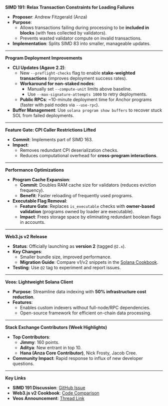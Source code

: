 **SIMD 191: Relax Transaction Constraints for Loading Failures**  
- **Proposer**: Andrew Fitzgerald (Anza)  
- **Purpose**:  
  - Allows transactions failing during processing to be **included in blocks** (with fees collected by validators).  
  - Prevents wasted validator compute on invalid transactions.  
- **Implementation**: Splits SIMD 83 into smaller, manageable updates.  

---

**Program Deployment Improvements**  
- **CLI Updates (Agave 2.2)**:  
  - New `--preflight-checks` flag to enable **stake-weighted transactions** (improves deployment success rates).  
  - **Workaround for non-staked nodes**:  
    - Manually set `--compute-unit` limits above baseline.  
    - Use `--max-signature-attempts 1000` to retry deployments.  
  - **Public RPCs**: ~10-minute deployment time for Anchor programs (faster with paid nodes via `--use-rpc`).  
- **Buffer Management**: Use `solana program show buffers` to recover stuck SOL from failed deployments.  

---

**Feature Gate: CPI Caller Restrictions Lifted**  
- **Commit**: Implements part of SIMD 163.  
- **Impact**:  
  - Removes redundant CPI deserialization checks.  
  - Reduces computational overhead for **cross-program interactions**.  

---

**Performance Optimizations**  
- **Program Cache Expansion**:  
  - **Commit**: Doubles RAM cache size for validators (reduces eviction frequency).  
  - **Benefit**: Faster reloading of frequently used programs.  
- **Executable Flag Removal**:  
  - **Feature Gate**: Replaces `is_executable` checks with **owner-based validation** (programs owned by loader are executable).  
  - **Impact**: Frees storage space by eliminating redundant boolean flags in accounts.  

---

**Web3.js v2 Release**  
- **Status**: Officially launching as **version 2** (tagged `@2.x`).  
- **Key Changes**:  
  - Smaller bundle size, improved performance.  
  - **Migration Guide**: Compare v1/v2 snippets in the [Solana Cookbook](https://solanacookbook.com).  
- **Testing**: Use `@2` tag to experiment and report issues.  

---

**Veos: Lightweight Solana Client**  
- **Purpose**: Streamline data indexing with **50% infrastructure cost reduction**.  
- **Features**:  
  - Enables custom indexers without full-node/RPC dependencies.  
  - Open-source framework for efficient on-chain data processing.  

---

**Stack Exchange Contributors (Week Highlights)**  
- **Top Contributors**:  
  - **Jimmy**: 160 points.  
  - **Aditya**: New entrant in top 10.  
  - **Hana (Anza Core Contributor)**, Nick Frosty, Jacob Cree.  
- **Community Impact**: Rapid response to influx of new developer questions.  

---

**Key Links**  
- **SIMD 191 Discussion**: [GitHub Issue](https://github.com/solana-foundation/simd)  
- **Web3.js v2 Cookbook**: [Code Comparison](https://solanacookbook.com/web3js-v2)  
- **Veos Announcement**: [Thread Link](https://twitter.com/veos_team)